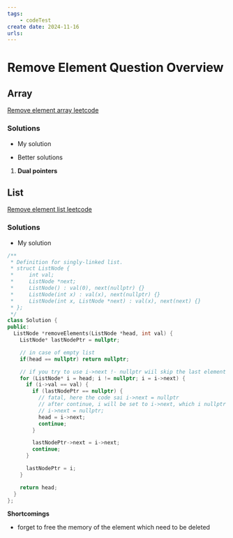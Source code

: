```yaml
---
tags:
    - codeTest
create date: 2024-11-16
urls:
---
```


# Remove Element Question Overview

## Array

[Remove element array leetcode]()

### Solutions

- My solution

- Better solutions

1. **Dual pointers**

## List

[Remove element list leetcode](https://leetcode.cn/problems/remove-linked-list-elements/description/)
### Solutions

- My solution

```cpp
/**
 * Definition for singly-linked list.
 * struct ListNode {
 *     int val;
 *     ListNode *next;
 *     ListNode() : val(0), next(nullptr) {}
 *     ListNode(int x) : val(x), next(nullptr) {}
 *     ListNode(int x, ListNode *next) : val(x), next(next) {}
 * };
 */
class Solution {
public:
  ListNode *removeElements(ListNode *head, int val) {
    ListNode* lastNodePtr = nullptr;

    // in case of empty list
    if(head == nullptr) return nullptr;

    // if you try to use i->next !- nullptr wiil skip the last element
    for (ListNode* i = head; i != nullptr; i = i->next) {
      if (i->val == val) {
        if (lastNodePtr == nullptr) {
          // fatal, here the code sai i->next = nullptr
          // after continue, i will be set to i->next, which i nullptr
          // i->next = nullptr;
          head = i->next;
          continue;
        }

        lastNodePtr->next = i->next;
        continue;
      }

      lastNodePtr = i;
    }

    return head;
  }
};
```

**Shortcomings**

- forget to free the memory of the element which need to be deleted


